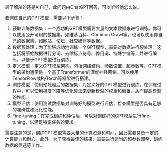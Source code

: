 最了解AI的还是AI自己，此问题由ChatGPT回答，可以听听他怎么说。

要训练自己的GPT模型，需要以下步骤：

1.  获取训练数据集：一个成功的GPT模型需要大量的文本数据来进行训练。你可以使用公开可用的数据集，如维基百科、Common Crawl等。也可以使用你自己的数据集，如网站、论坛、社交媒体等数据。
2.  数据预处理：为了能够成功地训练一个GPT模型，需要对数据进行预处理。这包括将原始数据进行分词、去除标点符号、停用词、特殊字符等，并进行编码，以便于GPT模型进行训练。
3.  定义模型：定义GPT模型架构，包括网络结构、参数设置、超参数等。GPT模型的架构通常是一个基于Transformer的深度神经网络，可以使用TensorFlow或PyTorch等框架进行搭建。
4.  训练模型：使用预处理后的数据集，对定义好的GPT模型进行训练。在训练过程中，可以使用梯度下降等优化算法来更新模型的权重和偏置，从而提高模型的性能。
5.  模型评估：使用测试数据集对训练好的模型进行评估，检查模型是否具有足够的准确性和泛化性能。
6.  Fine-tuning：在完成训练和评估后，可以对训练好的GPT模型进行fine-tuning，以满足特定任务的要求。

需要注意的是，训练GPT模型需要大量的计算资源和时间，因此需要具备一定的计算能力和耐心。此外，为了获得最佳的结果，需要进行适当的超参数调整、训练数据的筛选等工作。